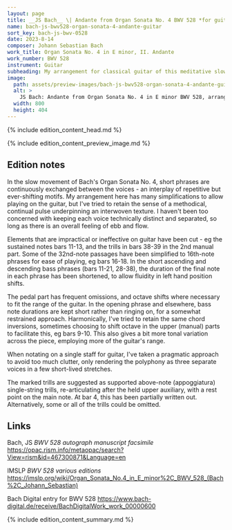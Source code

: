 ```yaml
---
layout: page
title: __JS Bach__ \| Andante from Organ Sonata No. 4 BWV 528 *for guitar*
name: bach-js-bwv528-organ-sonata-4-andante-guitar
sort_key: bach-js-bwv-0528
date: 2023-8-14
composer: Johann Sebastian Bach
work_title: Organ Sonata No. 4 in E minor, II. Andante
work_number: BWV 528
instrument: Guitar
subheading: My arrangement for classical guitar of this meditative slow movement.
image:
  path: assets/preview-images/bach-js-bwv528-organ-sonata-4-andante-guitar.png
  alt: >
    JS Bach: Andante from Organ Sonata No. 4 in E minor BWV 528, arranged for classical guitar.
  width: 800
  height: 404
---
```


{% include edition_content_head.md %}
<!--more-->
{% include edition_content_preview_image.md %}

## Edition notes

In the slow movement of Bach's Organ Sonata No. 4, short phrases are continuously exchanged between the voices - an interplay of repetitive but ever-shifting motifs. My arrangement here has many simplifications to allow playing on the guitar, but I've tried to retain the sense of a methodical, continual pulse underpinning an interwoven texture. I haven't been too concerned with keeping each voice technically distinct and separated, so long as there is an overall feeling of ebb and flow.

Elements that are impractical or ineffective on guitar have been cut - eg the sustained notes bars 11-13, and the trills in bars 38-39 in the 2nd manual part. Some of the 32nd-note passages have been simplified to 16th-note phrases for ease of playing, eg bars 16-18. In the short ascending and descending bass phrases (bars 11-21, 28-38), the duration of the final note in each phrase has been shortened, to allow fluidity in left hand position shifts.

The pedal part has frequent omissions, and octave shifts where necessary to fit the range of the guitar. In the opening phrase and elsewhere, bass note durations are kept short rather than ringing on, for a somewhat restrained approach. Harmonically, I've tried to retain the same chord inversions, sometimes choosing to shift octave in the upper (manual) parts to facilitate this, eg bars 9-10. This also gives a bit more tonal variation across the piece, employing more of the guitar's range.

When notating on a single staff for guitar, I've taken a pragmatic approach to avoid too much clutter, only rendering the polyphony as three separate voices in a few short-lived stretches.

The marked trills are suggested as supported above-note (appoggiatura) single-string trills, re-articulating after the held upper auxiliary, with a rest point on the main note. At bar 4, this has been partially written out. Alternatively, some or all of the trills could be omitted.



## Links

Bach, JS *BWV 528 autograph manuscript facsimile* <https://opac.rism.info/metaopac/search?View=rism&id=467300871&Language=en>


IMSLP *BWV 528 various editions* <https://imslp.org/wiki/Organ_Sonata_No.4_in_E_minor%2C_BWV_528_(Bach%2C_Johann_Sebastian)>

Bach Digital entry for BWV 528 <https://www.bach-digital.de/receive/BachDigitalWork_work_00000600>

{% include edition_content_summary.md %}
